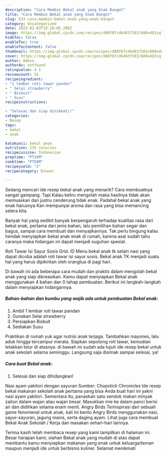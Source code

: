 ```yaml
---
description: "Cara Membin Bekal anak yang Enak Banget"
title: "Cara Membin Bekal anak yang Enak Banget"
slug: 633-cara-membin-bekal-anak-yang-enak-banget
category: Uncategorized
date: 2023-02-03T19:18:05.296Z
image: https://img-global.cpcdn.com/recipes/d88f07cd64837583/680x482cq70/bekal-anak-foto-resep-utama.jpg
hideToc: false
enableToc: true
enableTocContent: false
thumbnail: https://img-global.cpcdn.com/recipes/d88f07cd64837583/680x482cq70/bekal-anak-foto-resep-utama.jpg
cover: https://img-global.cpcdn.com/recipes/d88f07cd64837583/680x482cq70/bekal-anak-foto-resep-utama.jpg
author: Admin
authorAv: notfound
ratingvalue: 4.1
reviewcount: 25
recipeingredient:
- "1 lembar roti tawar pandan"
- " Selai strawberry"
- " Biskuit"
- " Susu"
recipeinstructions:

- "Selesai dan siap dinikmati!"
categories:
- Resep
tags:
- bekal
- anak

katakunci: bekal anak 
nutrition: 235 calories
recipecuisine: Indonesian
preptime: "PT34M"
cooktime: "PT58M"
recipeyield: "2"
recipecategory: Dinner

---
```



Sedang mencari ide resep bekal anak yang menarik? Cara membuatnya sangat gampang. Tapi Kalau keliru mengolah maka hasilnya tidak akan memuaskan dan justru cenderung tidak enak. Padahal bekal anak yang enak harusnya Kan mempunyai aroma dan rasa yang bisa memancing selera kita.


Banyak hal yang sedikit banyak berpengaruh terhadap kualitas rasa dari bekal anak, pertama dari jenis bahan, lalu pemilihan bahan segar dan bagus, sampai cara membuat dan menyajikannya. Tak perlu bingung kalau hendak menyiapkan bekal anak enak di rumah, karena asal sudah tahu caranya maka hidangan ini dapat menjadi suguhan spesial.

Roti Tawar Isi Sayur Sosis Grid. ID Menu bekal anak tk selain nasi yang dapat dicoba adalah roti tawar isi sayur sosis. Bekal anak TK menjadi suatu hal yang harus dipikirkan oleh orangtua di pagi hari.


Di bawah ini ada beberapa cara mudah dan praktis dalam mengolah bekal anak yang siap dikreasikan. Kamu dapat menyiapkan Bekal anak menggunakan 4 bahan dan 0 tahap pembuatan. Berikut ini langkah-langkah dalam menyiapkan hidangannya.

<!--inarticleads1-->

##### Bahan-bahan dan bumbu yang wajib ada untuk pembuatan Bekal anak:

1. Ambil 1 lembar roti tawar pandan
1. Gunakan  Selai strawberry
1. Persiapkan  Biskuit
1. Sediakan  Susu


Praktikan di rumah yuk agar nutrisi anak terjaga. Tambahkan mayones, lalu aduk hingga tercampur merata. Siapkan sepotong roti tawar, kemudian letakkan telur di atasnya. di bawah ini sudah ada tujuh ide resep bekal untuk anak sekolah selama seminggu. Langsung saja disimak sampai selesai, ya! 

<!--inarticleads2-->

##### Cara buat Bekal anak:


1. Selesai dan siap dihidangkan!

Nasi ayam yakitori dengan sayuran Sumber: Chopstick Chronicles Ide resep bekal makanan sekolah anak pertama yang bisa Anda buat hari ini yakni nasi ayam yakitori. Sementara itu, panaskan satu sendok makan minyak zaitun dalam wajan atau wajan besar. Masukkan mie ke dalam panci berisi air dan didihkan selama enam menit. Angry Birds Terinspirasi dari sebuah game fenomenal untuk anak, kali ini bento Angry Birds menggunakan nasi, sayur-sayuran, jagung manis, serta daging ayam. Lihat juga cara membuat Bekal Anak Sekolah / Kerja dan masakan sehari-hari lainnya. 

Terima kasih telah membaca resep yang kami tampilkan di halaman ini. Besar harapan kami, olahan Bekal anak yang mudah di atas dapat membantu kamu menyiapkan makanan yang enak untuk keluarga/teman maupun menjadi ide untuk berbisnis kuliner. Selamat menikmati
